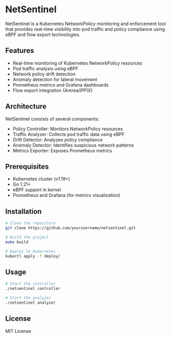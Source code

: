 # NetSentinel

NetSentinel is a Kubernetes NetworkPolicy monitoring and enforcement tool that provides real-time visibility into pod traffic and policy compliance using eBPF and flow export technologies.

## Features

- Real-time monitoring of Kubernetes NetworkPolicy resources
- Pod traffic analysis using eBPF
- Network policy drift detection
- Anomaly detection for lateral movement
- Prometheus metrics and Grafana dashboards
- Flow export integration (Antrea/IPFIX)

## Architecture

NetSentinel consists of several components:
- Policy Controller: Monitors NetworkPolicy resources
- Traffic Analyzer: Collects pod traffic data using eBPF
- Drift Detector: Analyzes policy compliance
- Anomaly Detector: Identifies suspicious network patterns
- Metrics Exporter: Exposes Prometheus metrics

## Prerequisites

- Kubernetes cluster (v1.19+)
- Go 1.21+
- eBPF support in kernel
- Prometheus and Grafana (for metrics visualization)

## Installation

```bash
# Clone the repository
git clone https://github.com/yourusername/netsentinel.git

# Build the project
make build

# Deploy to Kubernetes
kubectl apply -f deploy/
```

## Usage

```bash
# Start the controller
./netsentinel controller

# Start the analyzer
./netsentinel analyzer
```

## License

MIT License 